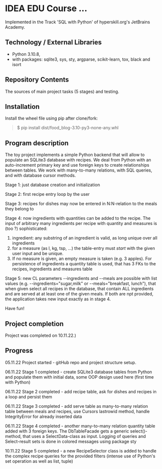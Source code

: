 # IDEA EDU Course ...

Implemented in the Track 'SQL with Python' of hyperskill.org's JetBrains Academy.

## Technology / External Libraries

- Python 3.10.8,
- with packages: sqlite3, sys, sty, argparse, scikit-learn, tox, black and isort

## Repository Contents

The sources of main project tasks (5 stages) and testing.

## Installation

Install the wheel file using pip after clone/fork:

> $ pip install dist/food_blog-3.10-py3-none-any.whl

## Program description

The toy project implements a simple Python backend that will allow to populate an SQLite3 database with recipes. 
We deal from Python with an auto-increment primary key and use foreign keys to create relationships
between tables. We work with many-to-many relations, with SQL queries, and with database cursor methods.

Stage 1: just database creation and initialization

Stage 2: first recipe entry loop by the user

Stage 3: recipes for dishes may now be entered in N:N-relation to the meals they belong to

Stage 4: now ingredients with quantities can be added to the recipe. The input of arbitrary many ingredients per recipe
with quantity and measures is (too ?) sophisticated: 
1) ingredient: any substring of an ingredient is valid, as long unique over all ingredients
2) for a measure (as l, kg, tsp, ...) the table-entry must _start_ with the given user input and be unique.
3) If no measure is given, an empty measure is taken (e.g. 3 apples).
For persistence of ingredients a quantity table is used, that has 3 FKs to the recipes, ingredients and measures table

Stage 5: new CL parameters --ingredients and --meals are possible with list values (e.g. --ingredients="sugar,milk" or
--meals="breakfast, lunch"), that when given select all recipes in the database, that contain ALL ingredients and
are served at at least one of the given meals. If both are npt provided, the application takes new input exactly
as in stage 4.

Have fun!


## Project completion

Project was completed on 10.11.22.)

## Progress

05.11.22 Project started - gitHub repo and project structure setup.

06.11.22 Stage 1 completed - create SQLite3 database tables from Python and populate them with initial data, 
some OOP design used here (first time with Python)

06.11.22 Stage 2 completed - add recipe table, ask for dishes and recipes in a loop and persist them

06.11.22 Stage 3 completed - add serve table as many-to-many relation table between meals and recipes,
use Cursors lastrowid method, handle IntegrityError for already inserted data

06.11.22 Stage 4 completed - another many-to-many relation quantity table added with 3 foreign keys.
The DbTableFacade gets a generic select()-method, that uses a SelectData-class as input. Logging of
queries and Select-result sets is done in colored messages using package sty

10.11.22 Stage 5 completed - a new RecipeSelector class is added to handle the complex recipe queries
for the provided filters (intense use of Python's set operation as well as list, tuple)

